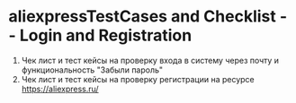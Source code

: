 # aliexpressTestCases and Checklist -- Login and Registration
1) Чек лист и тест кейсы на проверку входа в систему через почту и функциональность "Забыли пароль" 
2) Чек лист и тест кейсы на проверку регистрации
	на ресурсе https://aliexpress.ru/
